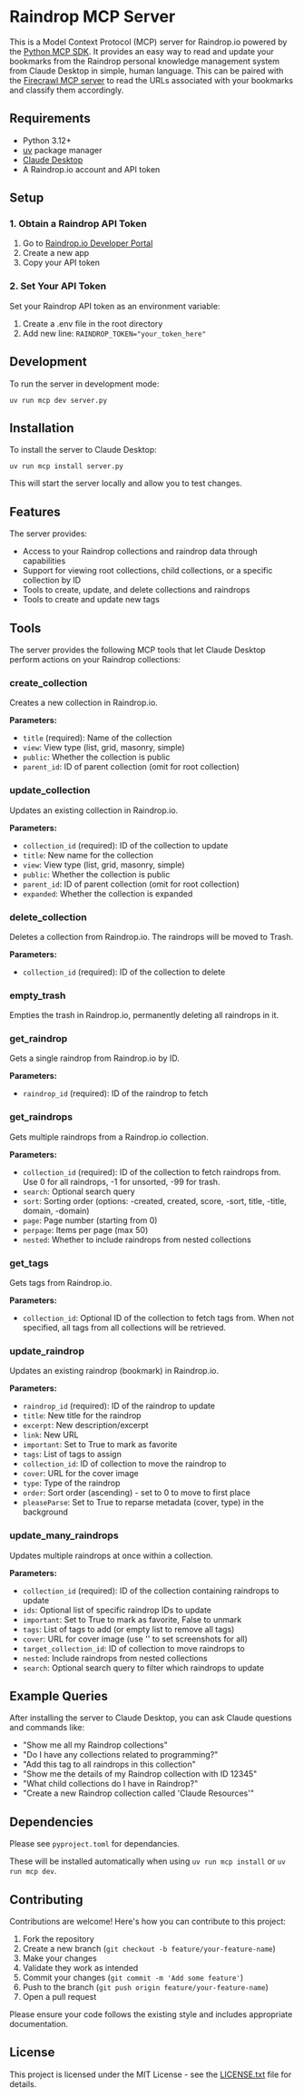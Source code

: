 # Raindrop MCP Server

This is a Model Context Protocol (MCP) server for Raindrop.io powered by the [Python MCP SDK](https://github.com/modelcontextprotocol/python-sdk/tree/main). It provides an easy way to read and update your bookmarks from the Raindrop personal knowledge management system from Claude Desktop in simple, human language. This can be paired with the [Firecrawl MCP server](https://github.com/mendableai/firecrawl-mcp-server#) to read the URLs associated with your bookmarks and classify them accordingly.

## Requirements

- Python 3.12+
- [uv](https://github.com/astral-sh/uv) package manager
- [Claude Desktop](https://claude.ai/desktop)
- A Raindrop.io account and API token

## Setup

### 1. Obtain a Raindrop API Token

1. Go to [Raindrop.io Developer Portal](https://app.raindrop.io/settings/integrations)
2. Create a new app
3. Copy your API token

### 2. Set Your API Token

Set your Raindrop API token as an environment variable:

1. Create a .env file in the root directory
2. Add new line: ```RAINDROP_TOKEN="your_token_here"```


## Development

To run the server in development mode:

```
uv run mcp dev server.py
```

## Installation

To install the server to Claude Desktop:

```
uv run mcp install server.py
```

This will start the server locally and allow you to test changes.

## Features

The server provides:

- Access to your Raindrop collections and raindrop data through capabilities
- Support for viewing root collections, child collections, or a specific collection by ID
- Tools to create, update, and delete collections and raindrops
- Tools to create and update new tags 

## Tools

The server provides the following MCP tools that let Claude Desktop perform actions on your Raindrop collections:

### create_collection

Creates a new collection in Raindrop.io.

**Parameters:**
- `title` (required): Name of the collection
- `view`: View type (list, grid, masonry, simple)
- `public`: Whether the collection is public
- `parent_id`: ID of parent collection (omit for root collection)

### update_collection

Updates an existing collection in Raindrop.io.

**Parameters:**
- `collection_id` (required): ID of the collection to update
- `title`: New name for the collection
- `view`: View type (list, grid, masonry, simple)
- `public`: Whether the collection is public
- `parent_id`: ID of parent collection (omit for root collection)
- `expanded`: Whether the collection is expanded

### delete_collection

Deletes a collection from Raindrop.io. The raindrops will be moved to Trash.

**Parameters:**
- `collection_id` (required): ID of the collection to delete

### empty_trash

Empties the trash in Raindrop.io, permanently deleting all raindrops in it.

### get_raindrop

Gets a single raindrop from Raindrop.io by ID.

**Parameters:**
- `raindrop_id` (required): ID of the raindrop to fetch

### get_raindrops

Gets multiple raindrops from a Raindrop.io collection.

**Parameters:**
- `collection_id` (required): ID of the collection to fetch raindrops from. Use 0 for all raindrops, -1 for unsorted, -99 for trash.
- `search`: Optional search query
- `sort`: Sorting order (options: -created, created, score, -sort, title, -title, domain, -domain)
- `page`: Page number (starting from 0)
- `perpage`: Items per page (max 50)
- `nested`: Whether to include raindrops from nested collections

### get_tags

Gets tags from Raindrop.io.

**Parameters:**
- `collection_id`: Optional ID of the collection to fetch tags from. When not specified, all tags from all collections will be retrieved.

### update_raindrop

Updates an existing raindrop (bookmark) in Raindrop.io.

**Parameters:**
- `raindrop_id` (required): ID of the raindrop to update
- `title`: New title for the raindrop
- `excerpt`: New description/excerpt
- `link`: New URL
- `important`: Set to True to mark as favorite
- `tags`: List of tags to assign
- `collection_id`: ID of collection to move the raindrop to
- `cover`: URL for the cover image
- `type`: Type of the raindrop
- `order`: Sort order (ascending) - set to 0 to move to first place
- `pleaseParse`: Set to True to reparse metadata (cover, type) in the background

### update_many_raindrops

Updates multiple raindrops at once within a collection.

**Parameters:**
- `collection_id` (required): ID of the collection containing raindrops to update
- `ids`: Optional list of specific raindrop IDs to update
- `important`: Set to True to mark as favorite, False to unmark
- `tags`: List of tags to add (or empty list to remove all tags)
- `cover`: URL for cover image (use '<screenshot>' to set screenshots for all)
- `target_collection_id`: ID of collection to move raindrops to
- `nested`: Include raindrops from nested collections
- `search`: Optional search query to filter which raindrops to update

## Example Queries

After installing the server to Claude Desktop, you can ask Claude questions and commands like:

- "Show me all my Raindrop collections"
- "Do I have any collections related to programming?"
- "Add this tag to all raindrops in this collection"
- "Show me the details of my Raindrop collection with ID 12345"
- "What child collections do I have in Raindrop?"
- "Create a new Raindrop collection called 'Claude Resources'"
  
## Dependencies

Please see `pyproject.toml` for dependancies.

These will be installed automatically when using `uv run mcp install` or `uv run mcp dev`.

## Contributing

Contributions are welcome! Here's how you can contribute to this project:

1. Fork the repository
2. Create a new branch (`git checkout -b feature/your-feature-name`)
3. Make your changes
4. Validate they work as intended
5. Commit your changes (`git commit -m 'Add some feature'`)
6. Push to the branch (`git push origin feature/your-feature-name`)
7. Open a pull request

Please ensure your code follows the existing style and includes appropriate documentation.

## License

This project is licensed under the MIT License - see the [LICENSE.txt](LICENSE.txt) file for details.

